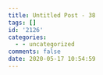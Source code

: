 ```yaml
---
title: Untitled Post - 38
tags: []
id: '2126'
categories:
  - - uncategorized
comments: false
date: 2020-05-17 10:54:59
---
```

